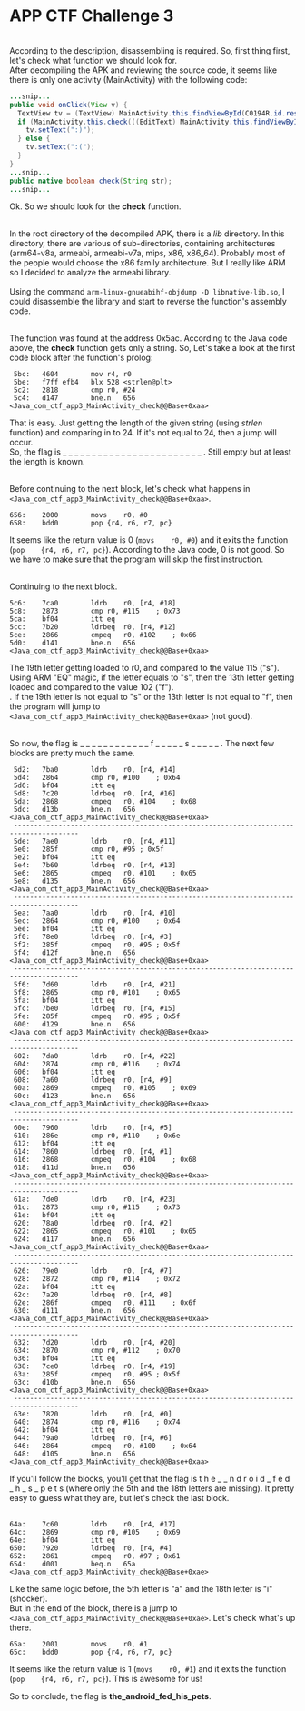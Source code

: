 # APP CTF Challenge 3
<br>
According to the description, disassembling is required. So, first thing first, let's check what function we should look for.<br>
After decompiling the APK and reviewing the source code, it seems like there is only one activity (MainActivity) with the following code: 

```java
...snip...
public void onClick(View v) {
  TextView tv = (TextView) MainActivity.this.findViewById(C0194R.id.result);
  if (MainActivity.this.check(((EditText) MainActivity.this.findViewById(C0194R.id.editText)).getText().toString())) {
    tv.setText(":)");
  } else {
    tv.setText(":(");
  }
}
...snip...
public native boolean check(String str);
...snip...
```
Ok. So we should look for the **check** function.<br><br>

In the root directory of the decompiled APK, there is a _lib_ directory. In this directory, there are various of sub-directories, containing architectures (arm64-v8a, armeabi, armeabi-v7a, mips, x86, x86_64). Probably most of the people would choose the x86 family architecture. But I really like ARM so I decided to analyze the armeabi library.<br><br>
Using the command ```arm-linux-gnueabihf-objdump -D libnative-lib.so```, I could disassemble the library and start to reverse the function's assembly code.<br><br>

The function was found at the address 0x5ac.
According to the Java code above, the **check** function gets only a string. So, Let's take a look at the first code block after the function's prolog:
```assembly
 5bc:	4604      	mov	r4, r0
 5be:	f7ff efb4 	blx	528 <strlen@plt>
 5c2:	2818      	cmp	r0, #24
 5c4:	d147      	bne.n	656 <Java_com_ctf_app3_MainActivity_check@@Base+0xaa>
```
That is easy. Just getting the length of the given string (using _strlen_ function) and comparing in to 24. If it's not equal to 24, then a jump will occur.<br>
So, the flag is <span>_ _ _ _ _ _ _ _ _ _ _ _ _ _ _ _ _ _ _ _ _ _ _ _ </span>. Still empty but at least the length is known.<br><br>

Before continuing to the next block, let's check what happens in ```<Java_com_ctf_app3_MainActivity_check@@Base+0xaa>```.<br>
```assembly
656:	2000      	movs	r0, #0
658:	bdd0      	pop	{r4, r6, r7, pc}
```
It seems like the return value is 0 (```movs	r0, #0```) and it exits the function (```pop	{r4, r6, r7, pc}```). According to the Java code, 0 is not good. So we have to make sure that the program will skip the first instruction.<br><br>

Continuing to the next block.<br>
```assembly
5c6:	7ca0      	ldrb	r0, [r4, #18]
5c8:	2873      	cmp	r0, #115	; 0x73
5ca:	bf04      	itt	eq
5cc:	7b20      	ldrbeq	r0, [r4, #12]
5ce:	2866      	cmpeq	r0, #102	; 0x66
5d0:	d141      	bne.n	656 <Java_com_ctf_app3_MainActivity_check@@Base+0xaa>
```
The 19th letter getting loaded to r0, and compared to the value 115 ("s").<br>
Using ARM "EQ" magic, if the letter equals to "s", then the 13th letter getting loaded and compared to the value 102 ("f").<br>. If the 19th letter is not equal to "s" or the 13th letter is not equal to "f", then the program will jump to ```<Java_com_ctf_app3_MainActivity_check@@Base+0xaa>``` (not good).<br><br>

So now, the flag is <span>_ _ _ _ _ _ _ _ _ _ _ _ f _ _ _ _ _ s _ _ _ _ _ </span>.
The next few blocks are pretty much the same.
```assembly
 5d2:	7ba0      	ldrb	r0, [r4, #14]
 5d4:	2864      	cmp	r0, #100	; 0x64
 5d6:	bf04      	itt	eq
 5d8:	7c20      	ldrbeq	r0, [r4, #16]
 5da:	2868      	cmpeq	r0, #104	; 0x68
 5dc:	d13b      	bne.n	656 <Java_com_ctf_app3_MainActivity_check@@Base+0xaa>
 --------------------------------------------------------------------------------------
 5de:	7ae0      	ldrb	r0, [r4, #11]
 5e0:	285f      	cmp	r0, #95	; 0x5f
 5e2:	bf04      	itt	eq
 5e4:	7b60      	ldrbeq	r0, [r4, #13]
 5e6:	2865      	cmpeq	r0, #101	; 0x65
 5e8:	d135      	bne.n	656 <Java_com_ctf_app3_MainActivity_check@@Base+0xaa>
 --------------------------------------------------------------------------------------
 5ea:	7aa0      	ldrb	r0, [r4, #10]
 5ec:	2864      	cmp	r0, #100	; 0x64
 5ee:	bf04      	itt	eq
 5f0:	78e0      	ldrbeq	r0, [r4, #3]
 5f2:	285f      	cmpeq	r0, #95	; 0x5f
 5f4:	d12f      	bne.n	656 <Java_com_ctf_app3_MainActivity_check@@Base+0xaa>
 --------------------------------------------------------------------------------------
 5f6:	7d60      	ldrb	r0, [r4, #21]
 5f8:	2865      	cmp	r0, #101	; 0x65
 5fa:	bf04      	itt	eq
 5fc:	7be0      	ldrbeq	r0, [r4, #15]
 5fe:	285f      	cmpeq	r0, #95	; 0x5f
 600:	d129      	bne.n	656 <Java_com_ctf_app3_MainActivity_check@@Base+0xaa>
 --------------------------------------------------------------------------------------
 602:	7da0      	ldrb	r0, [r4, #22]
 604:	2874      	cmp	r0, #116	; 0x74
 606:	bf04      	itt	eq
 608:	7a60      	ldrbeq	r0, [r4, #9]
 60a:	2869      	cmpeq	r0, #105	; 0x69
 60c:	d123      	bne.n	656 <Java_com_ctf_app3_MainActivity_check@@Base+0xaa>
 --------------------------------------------------------------------------------------
 60e:	7960      	ldrb	r0, [r4, #5]
 610:	286e      	cmp	r0, #110	; 0x6e
 612:	bf04      	itt	eq
 614:	7860      	ldrbeq	r0, [r4, #1]
 616:	2868      	cmpeq	r0, #104	; 0x68
 618:	d11d      	bne.n	656 <Java_com_ctf_app3_MainActivity_check@@Base+0xaa>
 --------------------------------------------------------------------------------------
 61a:	7de0      	ldrb	r0, [r4, #23]
 61c:	2873      	cmp	r0, #115	; 0x73
 61e:	bf04      	itt	eq
 620:	78a0      	ldrbeq	r0, [r4, #2]
 622:	2865      	cmpeq	r0, #101	; 0x65
 624:	d117      	bne.n	656 <Java_com_ctf_app3_MainActivity_check@@Base+0xaa>
 --------------------------------------------------------------------------------------
 626:	79e0      	ldrb	r0, [r4, #7]
 628:	2872      	cmp	r0, #114	; 0x72
 62a:	bf04      	itt	eq
 62c:	7a20      	ldrbeq	r0, [r4, #8]
 62e:	286f      	cmpeq	r0, #111	; 0x6f
 630:	d111      	bne.n	656 <Java_com_ctf_app3_MainActivity_check@@Base+0xaa>
 --------------------------------------------------------------------------------------
 632:	7d20      	ldrb	r0, [r4, #20]
 634:	2870      	cmp	r0, #112	; 0x70
 636:	bf04      	itt	eq
 638:	7ce0      	ldrbeq	r0, [r4, #19]
 63a:	285f      	cmpeq	r0, #95	; 0x5f
 63c:	d10b      	bne.n	656 <Java_com_ctf_app3_MainActivity_check@@Base+0xaa>
 --------------------------------------------------------------------------------------
 63e:	7820      	ldrb	r0, [r4, #0]
 640:	2874      	cmp	r0, #116	; 0x74
 642:	bf04      	itt	eq
 644:	79a0      	ldrbeq	r0, [r4, #6]
 646:	2864      	cmpeq	r0, #100	; 0x64
 648:	d105      	bne.n	656 <Java_com_ctf_app3_MainActivity_check@@Base+0xaa>
```
If you'll follow the blocks, you'll get that the flag is <span>t h e _ _ n d r o i d _ f e d _ h _ s _ p e t s </span> (where only the 5th and the 18th letters are missing). It pretty easy to guess what they are, but let's check the last block.<br><br>
``` assembly
64a:	7c60      	ldrb	r0, [r4, #17]
64c:	2869      	cmp	r0, #105	; 0x69
64e:	bf04      	itt	eq
650:	7920      	ldrbeq	r0, [r4, #4]
652:	2861      	cmpeq	r0, #97	; 0x61
654:	d001      	beq.n	65a <Java_com_ctf_app3_MainActivity_check@@Base+0xae>
```
Like the same logic before, the 5th letter is "a" and the 18th letter is "i" (shocker).<br>
But in the end of the block, there is a jump to ```<Java_com_ctf_app3_MainActivity_check@@Base+0xae>```. Let's check what's up there.<br>
```assembly
65a:	2001      	movs	r0, #1
65c:	bdd0      	pop	{r4, r6, r7, pc}
```
It seems like the return value is 1 (```movs	r0, #1```) and it exits the function (```pop	{r4, r6, r7, pc}```). This is awesome for us!

So to conclude, the flag is **the_android_fed_his_pets**.
